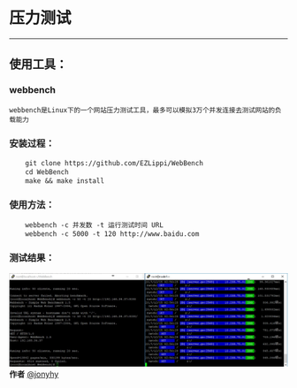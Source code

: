 # 压力测试

---

## **使用工具：**
### **webbench**
`webbench是Linux下的一个网站压力测试工具，最多可以模拟3万个并发连接去测试网站的负载能力`
### **安装过程：**
```
    git clone https://github.com/EZLippi/WebBench
    cd WebBench
    make && make install
```
### **使用方法：**
```
    webbench -c 并发数 -t 运行测试时间 URL
    webbench -c 5000 -t 120 http://www.baidu.com
```
### **测试结果：**
![presstest](https://github.com/jonyhy96/train1/blob/master/presstest.jpg)
**作者** [@jonyhy](https://weibo.com/u/5991880963)
